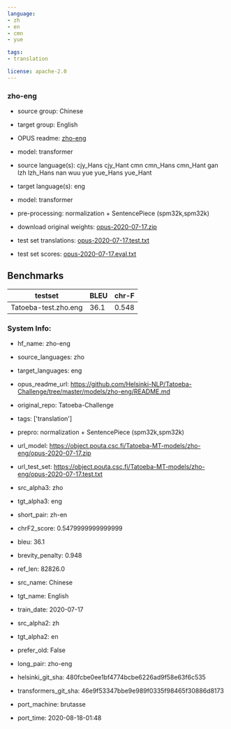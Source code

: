 ```yaml
---
language: 
- zh
- en
- cmn
- yue

tags:
- translation

license: apache-2.0
---
```


### zho-eng

* source group: Chinese 
* target group: English 
*  OPUS readme: [zho-eng](https://github.com/Helsinki-NLP/Tatoeba-Challenge/tree/master/models/zho-eng/README.md)

*  model: transformer
* source language(s): cjy_Hans cjy_Hant cmn cmn_Hans cmn_Hant gan lzh lzh_Hans nan wuu yue yue_Hans yue_Hant
* target language(s): eng
* model: transformer
* pre-processing: normalization + SentencePiece (spm32k,spm32k)
* download original weights: [opus-2020-07-17.zip](https://object.pouta.csc.fi/Tatoeba-MT-models/zho-eng/opus-2020-07-17.zip)
* test set translations: [opus-2020-07-17.test.txt](https://object.pouta.csc.fi/Tatoeba-MT-models/zho-eng/opus-2020-07-17.test.txt)
* test set scores: [opus-2020-07-17.eval.txt](https://object.pouta.csc.fi/Tatoeba-MT-models/zho-eng/opus-2020-07-17.eval.txt)

## Benchmarks

| testset               | BLEU  | chr-F |
|-----------------------|-------|-------|
| Tatoeba-test.zho.eng 	| 36.1 	| 0.548 |


### System Info: 
- hf_name: zho-eng

- source_languages: zho

- target_languages: eng

- opus_readme_url: https://github.com/Helsinki-NLP/Tatoeba-Challenge/tree/master/models/zho-eng/README.md

- original_repo: Tatoeba-Challenge

- tags: ['translation']

- prepro:  normalization + SentencePiece (spm32k,spm32k)

- url_model: https://object.pouta.csc.fi/Tatoeba-MT-models/zho-eng/opus-2020-07-17.zip

- url_test_set: https://object.pouta.csc.fi/Tatoeba-MT-models/zho-eng/opus-2020-07-17.test.txt

- src_alpha3: zho

- tgt_alpha3: eng

- short_pair: zh-en

- chrF2_score: 0.5479999999999999

- bleu: 36.1

- brevity_penalty: 0.948

- ref_len: 82826.0

- src_name: Chinese

- tgt_name: English

- train_date: 2020-07-17

- src_alpha2: zh

- tgt_alpha2: en

- prefer_old: False

- long_pair: zho-eng

- helsinki_git_sha: 480fcbe0ee1bf4774bcbe6226ad9f58e63f6c535

- transformers_git_sha: 46e9f53347bbe9e989f0335f98465f30886d8173

- port_machine: brutasse

- port_time: 2020-08-18-01:48